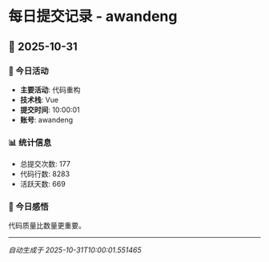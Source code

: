 # 每日提交记录 - awandeng

## 📅 2025-10-31

### 🎯 今日活动
- **主要活动**: 代码重构
- **技术栈**: Vue
- **提交时间**: 10:00:01
- **账号**: awandeng

### 📊 统计信息
- 总提交次数: 177
- 代码行数: 8283
- 活跃天数: 669

### 💭 今日感悟
代码质量比数量更重要。

---
*自动生成于 2025-10-31T10:00:01.551465*
